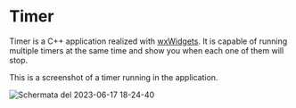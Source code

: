 # Timer
Timer is a C++ application realized with [wxWidgets](https://github.com/wxWidgets/wxWidgets).
It is capable of running multiple timers at the same time and show you when each one of them will stop.

This is a screenshot of a timer running in the application.

![Schermata del 2023-06-17 18-24-40](https://github.com/loremol/Timer/assets/37514923/877f4e20-6e28-4f6d-8a28-1e072dbc025c)
